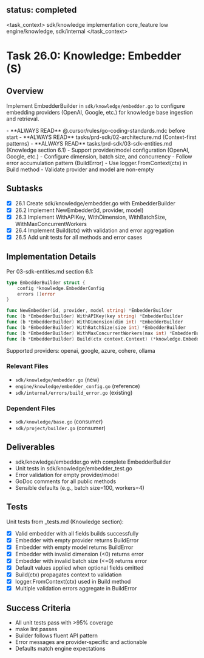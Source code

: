 ## status: completed

<task_context>
<domain>sdk/knowledge</domain>
<type>implementation</type>
<scope>core_feature</scope>
<complexity>low</complexity>
<dependencies>engine/knowledge, sdk/internal</dependencies>
</task_context>

# Task 26.0: Knowledge: Embedder (S)

## Overview

Implement EmbedderBuilder in `sdk/knowledge/embedder.go` to configure embedding providers (OpenAI, Google, etc.) for knowledge base ingestion and retrieval.

<critical>
- **ALWAYS READ** @.cursor/rules/go-coding-standards.mdc before start
- **ALWAYS READ** tasks/prd-sdk/02-architecture.md (Context-first patterns)
- **ALWAYS READ** tasks/prd-sdk/03-sdk-entities.md (Knowledge section 6.1)
</critical>

<requirements>
- Support provider/model configuration (OpenAI, Google, etc.)
- Configure dimension, batch size, and concurrency
- Follow error accumulation pattern (BuildError)
- Use logger.FromContext(ctx) in Build method
- Validate provider and model are non-empty
</requirements>

## Subtasks

- [x] 26.1 Create sdk/knowledge/embedder.go with EmbedderBuilder
- [x] 26.2 Implement NewEmbedder(id, provider, model)
- [x] 26.3 Implement WithAPIKey, WithDimension, WithBatchSize, WithMaxConcurrentWorkers
- [x] 26.4 Implement Build(ctx) with validation and error aggregation
- [x] 26.5 Add unit tests for all methods and error cases

## Implementation Details

Per 03-sdk-entities.md section 6.1:

```go
type EmbedderBuilder struct {
    config *knowledge.EmbedderConfig
    errors []error
}

func NewEmbedder(id, provider, model string) *EmbedderBuilder
func (b *EmbedderBuilder) WithAPIKey(key string) *EmbedderBuilder
func (b *EmbedderBuilder) WithDimension(dim int) *EmbedderBuilder
func (b *EmbedderBuilder) WithBatchSize(size int) *EmbedderBuilder
func (b *EmbedderBuilder) WithMaxConcurrentWorkers(max int) *EmbedderBuilder
func (b *EmbedderBuilder) Build(ctx context.Context) (*knowledge.EmbedderConfig, error)
```

Supported providers: openai, google, azure, cohere, ollama

### Relevant Files

- `sdk/knowledge/embedder.go` (new)
- `engine/knowledge/embedder_config.go` (reference)
- `sdk/internal/errors/build_error.go` (existing)

### Dependent Files

- `sdk/knowledge/base.go` (consumer)
- `sdk/project/builder.go` (consumer)

## Deliverables

- sdk/knowledge/embedder.go with complete EmbedderBuilder
- Unit tests in sdk/knowledge/embedder_test.go
- Error validation for empty provider/model
- GoDoc comments for all public methods
- Sensible defaults (e.g., batch size=100, workers=4)

## Tests

Unit tests from _tests.md (Knowledge section):

- [x] Valid embedder with all fields builds successfully
- [x] Embedder with empty provider returns BuildError
- [x] Embedder with empty model returns BuildError
- [x] Embedder with invalid dimension (<0) returns error
- [x] Embedder with invalid batch size (<=0) returns error
- [x] Default values applied when optional fields omitted
- [x] Build(ctx) propagates context to validation
- [x] logger.FromContext(ctx) used in Build method
- [x] Multiple validation errors aggregate in BuildError

## Success Criteria

- All unit tests pass with >95% coverage
- make lint passes
- Builder follows fluent API pattern
- Error messages are provider-specific and actionable
- Defaults match engine expectations
